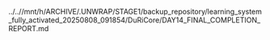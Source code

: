 ../..//mnt/h/ARCHIVE/.UNWRAP/STAGE1/backup_repository/learning_system_fully_activated_20250808_091854/DuRiCore/DAY14_FINAL_COMPLETION_REPORT.md